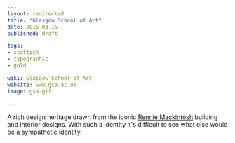 ```yaml
---
layout: redirected
title: "Glasgow School of Art"
date: 2015-03-15
published: draft

tags:
- scottish
- typographic
- gold

wiki: Glasgow_School_of_Art
website: www.gsa.ac.uk
image: gsa.gif

---
```


A rich design heritage drawn from the iconic [Rennie Mackintosh](http://en.wikipedia.org/wiki/Charles_Rennie_Mackintosh) building and interior designs. With such a identity it's difficult to see what else would be a sympathetic identity.
